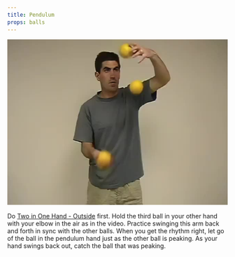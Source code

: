 ```yaml
---
title: Pendulum
props: balls
---
```


![Pendulum](site/videos/poster/pendulum.jpg)

Do [Two in One Hand - Outside](site/en/twoinonehand-outside/README.md) first. Hold the third ball in your other 
hand with your elbow in the air as in the video. Practice swinging this arm back and forth in sync 
with the other balls. When you get the rhythm right, let go of the ball in the pendulum hand just as 
the other ball is peaking. As your hand swings back out, catch the ball that was peaking.

